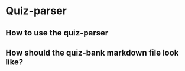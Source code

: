 # Quiz-parser 


## How to use the quiz-parser



## How should the quiz-bank markdown file look like?
